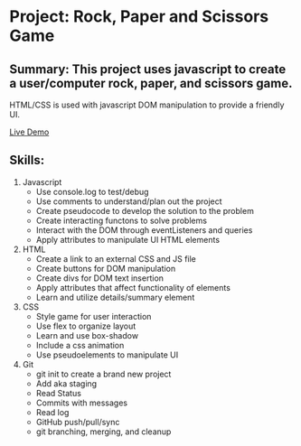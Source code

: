 # Project: Rock, Paper and Scissors Game

## Summary: This project uses javascript to create a user/computer rock, paper, and scissors game.

HTML/CSS is used with javascript DOM manipulation to provide a friendly UI.

[Live Demo](https://dmkirshon.github.io/rock-paper-scissors/)

## Skills:

1. Javascript
   - Use console.log to test/debug
   - Use comments to understand/plan out the project
   - Create pseudocode to develop the solution to the problem
   - Create interacting functons to solve problems
   - Interact with the DOM through eventListeners and queries
   - Apply attributes to manipulate UI HTML elements
2. HTML
   - Create a link to an external CSS and JS file
   - Create buttons for DOM manipulation
   - Create divs for DOM text insertion
   - Apply attributes that affect functionality of elements
   - Learn and utilize details/summary element
3. CSS
   - Style game for user interaction
   - Use flex to organize layout
   - Learn and use box-shadow
   - Include a css animation
   - Use pseudoelements to manipulate UI
4. Git
   - git init to create a brand new project
   - Add aka staging
   - Read Status
   - Commits with messages
   - Read log
   - GitHub push/pull/sync
   - git branching, merging, and cleanup
